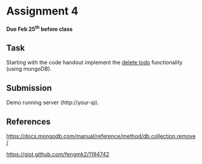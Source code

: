 # Assignment 4

**Due Feb 25<sup>th</sup> before class**

## Task

Starting with the code handout implement the <u>delete todo</u>
functionality (using mongoDB).

## Submission
Demo running server (http://your-ip).

## References

https://docs.mongodb.com/manual/reference/method/db.collection.remove/

https://gist.github.com/fengmk2/1194742


